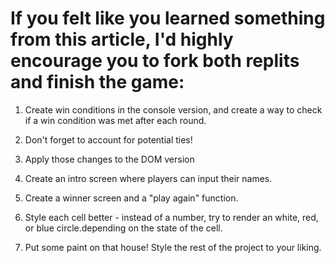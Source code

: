 # If you felt like you learned something from this article, I'd highly encourage you to fork both replits and finish the game:

1. Create win conditions in the console version, and create a way to check if a win condition was met after each round. 
2. Don't forget to account for potential ties!

3. Apply those changes to the DOM version

4. Create an intro screen where players can input their names.

5. Create a winner screen and a "play again" function.

6. Style each cell better - instead of a number, try to render an white, red, or blue circle.depending on the state of the cell.

7. Put some paint on that house! Style the rest of the project to your liking.